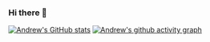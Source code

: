 ### Hi there 👋

[![Andrew's GitHub stats](https://github-readme-stats.vercel.app/api?username=yourkin)](https://github.com/yourkin/github-readme-stats)
[![Andrew's github activity graph](https://github-readme-activity-graph.vercel.app/graph?username=yourkin)](https://github.com/yourkin/github-readme-activity-graph)
